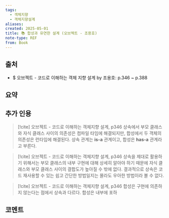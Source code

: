 ```yaml
---
tags:
  - 객체지향
  - 객체지향설계
aliases: 
created: 2025-05-01
title: 📚 합성과 유연한 설계 (오브젝트 - 조용호)
note-type: REF
from: Book
---
```


## 출처

- $ 오브젝트 - 코드로 이해하는 객체 지향 설계 by 조용호: p.346 ~ p.388

## 요약



## 추가 인용

>[!cite] 오브젝트 - 코드로 이해하는 객체지향 설계, p346
>상속에서 부모 클래스와 자식 클래스 사이의 의존성은 컴파일 타임에 해결되지만, 합성에서 두 객체의 의존성은 런타임에 해결된다. 상속 관계는 **is-a** 관계이고, 합성은 **has-a** 관계라고 부른다.

>[!cite] 오브젝트 - 코드로 이해하는 객체지향 설계, p346
>상속을 제대로 활용하기 위해서는 부모 클래스의 내부 구현에 대해 상세히 알아야 하기 때문에 자식 클래스와 부모 클래스 사이의 결합도가 높아질 수 밖에 없다. 결과적으로 상속은 코드 재사용할 수 있는 쉽고 간단한 방법일지는 몰라도 우아한 방법이라 볼 수 없다.

>[!cite] 오브젝트 - 코드로 이해하는 객체지향 설계, p346
>합성은 구현에 의존하지 않는다는 점에서 상속과 다르다. 합성은 내부에 포하

## 코멘트